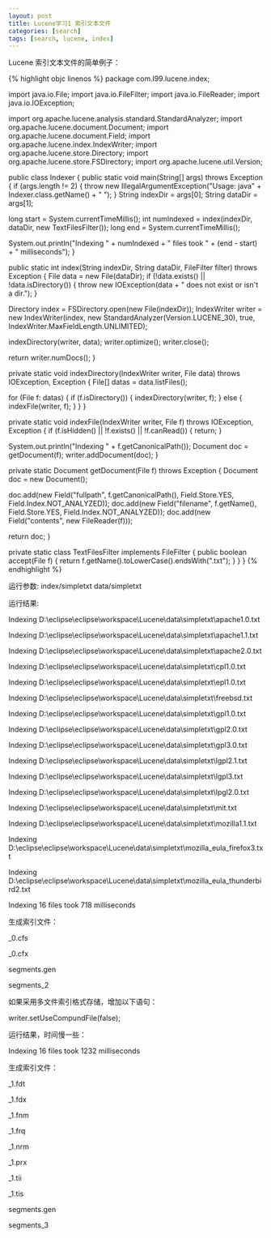 ```yaml
---
layout: post
title: Lucene学习1 索引文本文件
categories: [search]
tags: [search, lucene, index]
---
```


Lucene 索引文本文件的简单例子：

{% highlight objc linenos %}
package com.l99.lucene.index;

import java.io.File;
import java.io.FileFilter;
import java.io.FileReader;
import java.io.IOException;

import org.apache.lucene.analysis.standard.StandardAnalyzer;
import org.apache.lucene.document.Document;
import org.apache.lucene.document.Field;
import org.apache.lucene.index.IndexWriter;
import org.apache.lucene.store.Directory;
import org.apache.lucene.store.FSDirectory;
import org.apache.lucene.util.Version;

public class Indexer {
public static void main(String[] args) throws Exception {
if (args.length != 2) {
throw new IllegalArgumentException("Usage: java" +
Indexer.class.getName() + " <index dir> <data dir>");
}
String indexDir = args[0];
String dataDir = args[1];

long start = System.currentTimeMillis();
int numIndexed = index(indexDir, dataDir, new TextFilesFilter());
long end = System.currentTimeMillis();

System.out.println("Indexing " + numIndexed + " files took " +
(end - start) + " milliseconds");
}

public static int index(String indexDir, String dataDir, FileFilter filter)
throws Exception {
File data = new File(dataDir);
if (!data.exists() || !data.isDirectory()) {
throw new IOException(data + " does not exist or isn't a dir.");
}

Directory index = FSDirectory.open(new File(indexDir));
IndexWriter writer = new IndexWriter(index,
new StandardAnalyzer(Version.LUCENE_30), true,
IndexWriter.MaxFieldLength.UNLIMITED);

indexDirectory(writer, data);
writer.optimize();
writer.close();

return writer.numDocs();
}

private static void indexDirectory(IndexWriter writer, File data)
throws IOException, Exception {
File[] datas = data.listFiles();

for (File f: datas) {
if (f.isDirectory()) {
indexDirectory(writer, f);
} else {
indexFile(writer, f);
}
}
}

private static void indexFile(IndexWriter writer, File f)
throws IOException, Exception {
if (f.isHidden() || !f.exists() || !f.canRead()) {
return;
}

System.out.println("Indexing " + f.getCanonicalPath());
Document doc = getDocument(f);
writer.addDocument(doc);
}

private static Document getDocument(File f) throws Exception {
Document doc = new Document();

doc.add(new Field("fullpath", f.getCanonicalPath(),
Field.Store.YES, Field.Index.NOT_ANALYZED));
doc.add(new Field("filename", f.getName(),
Field.Store.YES, Field.Index.NOT_ANALYZED));
doc.add(new Field("contents", new FileReader(f)));

return doc;
}

private static class TextFilesFilter implements FileFilter {
public boolean accept(File f) {
return f.getName().toLowerCase().endsWith(".txt");
}
}
}
{% endhighlight %}

运行参数: index/simpletxt data/simpletxt

运行结果:

Indexing D:\eclipse\eclipse\workspace\Lucene\data\simpletxt\apache1.0.txt

Indexing D:\eclipse\eclipse\workspace\Lucene\data\simpletxt\apache1.1.txt

Indexing D:\eclipse\eclipse\workspace\Lucene\data\simpletxt\apache2.0.txt

Indexing D:\eclipse\eclipse\workspace\Lucene\data\simpletxt\cpl1.0.txt

Indexing D:\eclipse\eclipse\workspace\Lucene\data\simpletxt\epl1.0.txt

Indexing D:\eclipse\eclipse\workspace\Lucene\data\simpletxt\freebsd.txt

Indexing D:\eclipse\eclipse\workspace\Lucene\data\simpletxt\gpl1.0.txt

Indexing D:\eclipse\eclipse\workspace\Lucene\data\simpletxt\gpl2.0.txt

Indexing D:\eclipse\eclipse\workspace\Lucene\data\simpletxt\gpl3.0.txt

Indexing D:\eclipse\eclipse\workspace\Lucene\data\simpletxt\lgpl2.1.txt

Indexing D:\eclipse\eclipse\workspace\Lucene\data\simpletxt\lgpl3.txt

Indexing D:\eclipse\eclipse\workspace\Lucene\data\simpletxt\lpgl2.0.txt

Indexing D:\eclipse\eclipse\workspace\Lucene\data\simpletxt\mit.txt

Indexing D:\eclipse\eclipse\workspace\Lucene\data\simpletxt\mozilla1.1.txt

Indexing D:\eclipse\eclipse\workspace\Lucene\data\simpletxt\mozilla_eula_firefox3.txt

Indexing D:\eclipse\eclipse\workspace\Lucene\data\simpletxt\mozilla_eula_thunderbird2.txt

Indexing 16 files took 718 milliseconds

生成索引文件：

_0.cfs

_0.cfx

segments.gen

segments_2

如果采用多文件索引格式存储，增加以下语句：

writer.setUseCompundFile(false);

运行结果，时间慢一些：

Indexing 16 files took 1232 milliseconds

生成索引文件：

_1.fdt

_1.fdx

_1.fnm

_1.frq

_1.nrm

_1.prx

_1.tii

_1.tis

segments.gen

segments_3

